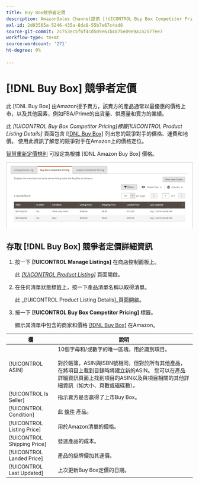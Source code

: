 ```yaml
---
title: Buy Box競爭者定價
description: AmazonSales Channel提供 [!UICONTROL Buy Box Competitor Pricing] 標籤，協助您了解競爭對手在Amazon上的價格定位。
exl-id: 2d03565a-5246-435a-8da8-55b7e67c4ad8
source-git-commit: 2c753ec5f6f4cd509e61b4875e09e9a1a2577ee7
workflow-type: tm+mt
source-wordcount: '271'
ht-degree: 0%

---
```


# [!DNL Buy Box] 競爭者定價

此 [!DNL Buy Box] 由Amazon授予賣方，該賣方的產品通常以最優惠的價格上市，以及其他因素，例如FBA/Prime的出貨量、供應量和賣方的業績。

此 _[!UICONTROL Buy Box Competitor Pricing]_標籤_[!UICONTROL Product Listing Details]_ 頁面包含 [[!DNL Buy Box]](./buy-box-competitor-pricing.md) 列出您的競爭對手的價格、運費和地價。 使用此資訊了解您的競爭對手在Amazon上的價格定位。

[智慧重新定價規則](./intelligent-repricing-rules.md) 可設定為根據 [!DNL Amazon Buy Box] 價格。

![Buy Box競爭者定價詳細資訊](assets/amazon-listing-details-buy-box.png)

## 存取 [!DNL Buy Box] 競爭者定價詳細資訊

1. 按一下 **[!UICONTROL Manage Listings]** 在商店控制面板上。

   此 [_[!UICONTROL Product Listing]_](./managing-product-listings.md) 頁面開啟。

1. 在任何清單狀態標籤上，按一下產品清單名稱以取得清單。

   此 _[!UICONTROL Product Listing Details]_頁面開啟。

1. 按一下 **[!UICONTROL Buy Box Competitor Pricing]** 標籤。

   顯示其清單中包含的商家和價格 [[!DNL Buy Box]](./buy-box-competitor-pricing.md) 在Amazon。

| 欄 | 說明 |
|--- |--- |
| [!UICONTROL ASIN] | 10個字母和/或數字的唯一區塊，用於識別項目。<br><br>對於帳簿，ASIN與ISBN號相同，但對於所有其他產品，在將項目上載到目錄時將建立新的ASIN。 您可以在產品詳細資訊頁面上找到項目的ASIN以及與項目相關的其他詳細資訊（如大小、頁數或磁碟數）。 |
| [!UICONTROL Is Seller] | 指示賣方是否贏得了上市Buy Box。 |
| [!UICONTROL Condition] | 此 [條件](./product-listing-condition.md) 產品。 |
| [!UICONTROL Listing Price] | 用於Amazon清單的價格。 |
| [!UICONTROL Shipping Price] | 發運產品的成本。 |
| [!UICONTROL Landed Price] | 產品的掛牌價加其運價。 |
| [!UICONTROL Last Updated] | 上次更新Buy Box定價的日期。 |
